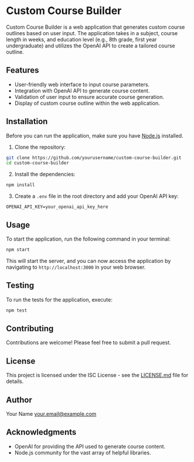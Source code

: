 # Custom Course Builder

Custom Course Builder is a web application that generates custom course outlines based on user input. The application takes in a subject, course length in weeks, and education level (e.g., 8th grade, first year undergraduate) and utilizes the OpenAI API to create a tailored course outline.

## Features

- User-friendly web interface to input course parameters.
- Integration with OpenAI API to generate course content.
- Validation of user input to ensure accurate course generation.
- Display of custom course outline within the web application.

## Installation

Before you can run the application, make sure you have [Node.js](https://nodejs.org/) installed.

1. Clone the repository:
```bash
git clone https://github.com/yourusername/custom-course-builder.git
cd custom-course-builder
```

2. Install the dependencies:
```bash
npm install
```

3. Create a `.env` file in the root directory and add your OpenAI API key:
```env
OPENAI_API_KEY=your_openai_api_key_here
```

## Usage

To start the application, run the following command in your terminal:

```bash
npm start
```

This will start the server, and you can now access the application by navigating to `http://localhost:3000` in your web browser.

## Testing

To run the tests for the application, execute:

```bash
npm test
```

## Contributing

Contributions are welcome! Please feel free to submit a pull request.

## License

This project is licensed under the ISC License - see the [LICENSE.md](LICENSE.md) file for details.

## Author

Your Name <your.email@example.com>

## Acknowledgments

- OpenAI for providing the API used to generate course content.
- Node.js community for the vast array of helpful libraries.

